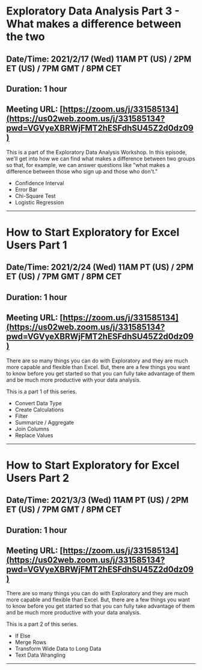 # Exploratory Data Analysis Part 3 - What makes a difference between the two
## Date/Time: 2021/2/17 (Wed) 11AM PT (US) / 2PM ET (US) / 7PM GMT / 8PM CET
## Duration: 1 hour
## Meeting URL: [https://zoom.us/j/331585134](https://us02web.zoom.us/j/331585134?pwd=VGVyeXBRWjFMT2hESFdhSU45Z2d0dz09)

This is a part of the Exploratory Data Analysis Workshop. In this episode, we'll get into how we can find what makes a difference between two groups so that, for example, we can answer questions like "what makes a difference between those who sign up and those who don't."

* Confidence Interval
* Error Bar
* Chi-Square Test
* Logistic Regression

----

# How to Start Exploratory for Excel Users Part 1
## Date/Time: 2021/2/24 (Wed) 11AM PT (US) / 2PM ET (US) / 7PM GMT / 8PM CET
## Duration: 1 hour
## Meeting URL: [https://zoom.us/j/331585134](https://us02web.zoom.us/j/331585134?pwd=VGVyeXBRWjFMT2hESFdhSU45Z2d0dz09)

There are so many things you can do with Exploratory and they are much more capable and flexible than Excel. But, there are a few things you want to know before you get started so that you can fully take advantage of them and be much more productive with your data analysis.

This is a part 1 of this series.

* Convert Data Type
* Create Calculations 
* Filter
* Summarize / Aggregate
* Join Columns
* Replace Values

----

# How to Start Exploratory for Excel Users Part 2
## Date/Time: 2021/3/3 (Wed) 11AM PT (US) / 2PM ET (US) / 7PM GMT / 8PM CET
## Duration: 1 hour
## Meeting URL: [https://zoom.us/j/331585134](https://us02web.zoom.us/j/331585134?pwd=VGVyeXBRWjFMT2hESFdhSU45Z2d0dz09)

There are so many things you can do with Exploratory and they are much more capable and flexible than Excel. But, there are a few things you want to know before you get started so that you can fully take advantage of them and be much more productive with your data analysis.

This is a part 2 of this series.

* If Else
* Merge Rows
* Transform Wide Data to Long Data
* Text Data Wrangling

----

